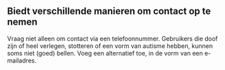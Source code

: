 ## Biedt verschillende manieren om contact op te nemen

Vraag niet alleen om contact via een telefoonnummer.
Gebruikers die doof zijn of heel verlegen, stotteren of een vorm van autisme hebben, kunnen soms niet (goed) bellen.
Voeg een alternatief toe, in de vorm van een e-mailadres.
